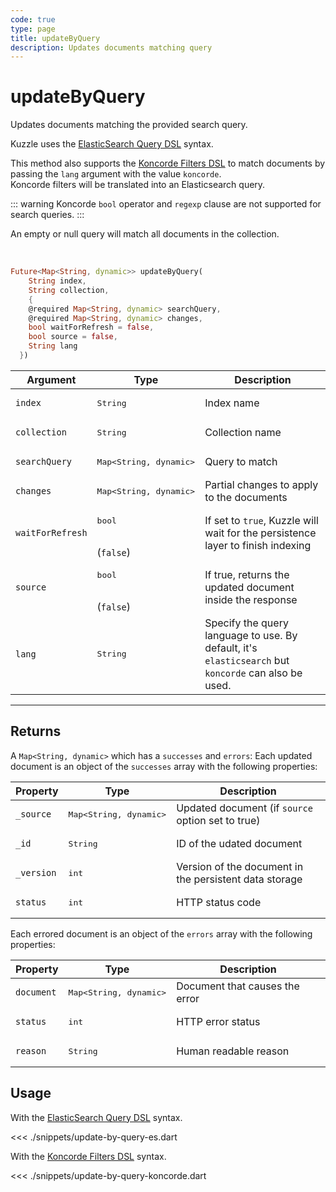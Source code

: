 ```yaml
---
code: true
type: page
title: updateByQuery
description: Updates documents matching query
---
```


# updateByQuery

Updates documents matching the provided search query.

Kuzzle uses the [ElasticSearch Query DSL](https://www.elastic.co/guide/en/elasticsearch/reference/7.4/query-dsl.html) syntax.

<SinceBadge version="change-me"/>

This method also supports the [Koncorde Filters DSL](/core/2/api/koncorde-filters-syntax) to match documents by passing the `lang` argument with the value `koncorde`.  
Koncorde filters will be translated into an Elasticsearch query.  

::: warning
Koncorde `bool` operator and `regexp` clause are not supported for search queries.
:::

An empty or null query will match all documents in the collection.

<br/>

```dart
Future<Map<String, dynamic>> updateByQuery(
    String index,
    String collection,
    {
    @required Map<String, dynamic> searchQuery,
    @required Map<String, dynamic> changes,
    bool waitForRefresh = false,
    bool source = false,
    String lang
  })
```

| Argument           | Type                                         | Description     |
| ------------------ | -------------------------------------------- | --------------- |
| `index`            | <pre>String</pre>                            | Index name      |
| `collection`       | <pre>String</pre>                            | Collection name |
| `searchQuery`      | <pre>Map<String, dynamic></pre> | Query to match  |
| `changes`          | <pre>Map<String, dynamic></pre> | Partial changes to apply to the documents |
| `waitForRefresh`   | <pre>bool</pre><br>(`false`)                           | If set to `true`, Kuzzle will wait for the persistence layer to finish indexing|
| `source`           | <pre>bool</pre><br>(`false`)                           | If true, returns the updated document inside the response |
| `lang`     | <pre>String</pre>               | Specify the query language to use. By default, it's `elasticsearch` but `koncorde` can also be used. <SinceBadge version="change-me"/> |

---

## Returns

A `Map<String, dynamic>` which has a `successes` and `errors`:
Each updated document is an object of the `successes` array with the following properties:

| Property     | Type                                         | Description                      |
|------------- |--------------------------------------------- |--------------------------------- |
| `_source`    | <pre>Map<String, dynamic></pre> | Updated document (if `source` option set to true)  |
| `_id`        | <pre>String</pre>                            | ID of the udated document                   |
| `_version`   | <pre>int</pre>                           | Version of the document in the persistent data storage |
| `status`     | <pre>int</pre>                           | HTTP status code |

Each errored document is an object of the `errors` array with the following properties:

| Property     | Type                                         | Description                      |
|------------- |--------------------------------------------- |--------------------------------- |
| `document`   | <pre>Map<String, dynamic></pre> | Document that causes the error   |
| `status`     | <pre>int</pre>                           | HTTP error status                |
| `reason`     | <pre>String</pre>                            | Human readable reason |

## Usage

With the [ElasticSearch Query DSL](https://www.elastic.co/guide/en/elasticsearch/reference/7.4/query-dsl.html) syntax.

<<< ./snippets/update-by-query-es.dart

With the [Koncorde Filters DSL](/core/2/api/koncorde-filters-syntax) syntax.

<<< ./snippets/update-by-query-koncorde.dart